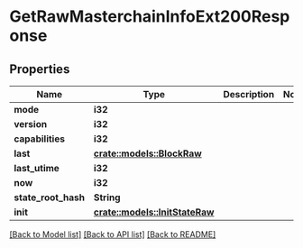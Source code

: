 # GetRawMasterchainInfoExt200Response

## Properties

Name | Type | Description | Notes
------------ | ------------- | ------------- | -------------
**mode** | **i32** |  | 
**version** | **i32** |  | 
**capabilities** | **i32** |  | 
**last** | [**crate::models::BlockRaw**](BlockRaw.md) |  | 
**last_utime** | **i32** |  | 
**now** | **i32** |  | 
**state_root_hash** | **String** |  | 
**init** | [**crate::models::InitStateRaw**](InitStateRaw.md) |  | 

[[Back to Model list]](../README.md#documentation-for-models) [[Back to API list]](../README.md#documentation-for-api-endpoints) [[Back to README]](../README.md)


